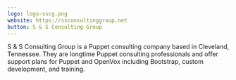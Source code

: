 ```yaml
---
logo: logo-sscg.png
website: https://ssconsultinggroup.net
button: S & S Consulting Group
---
```


S & S Consulting Group is a Puppet consulting company based in Cleveland, Tennessee.
They are longtime Puppet consulting professionals and offer support plans for Puppet and OpenVox including Bootstrap, custom development, and training.
